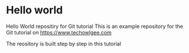 # Hello world
Hello World repositiry for Git tutorial
This is an example repository for the Git tutorial on
https://www.techowlgee.com

The reository is built step by step in this tutorial